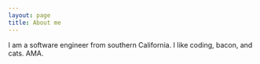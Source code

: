 ```yaml
---
layout: page
title: About me 
---
```


I am a software engineer from southern California. I like coding, bacon, and cats. AMA.
